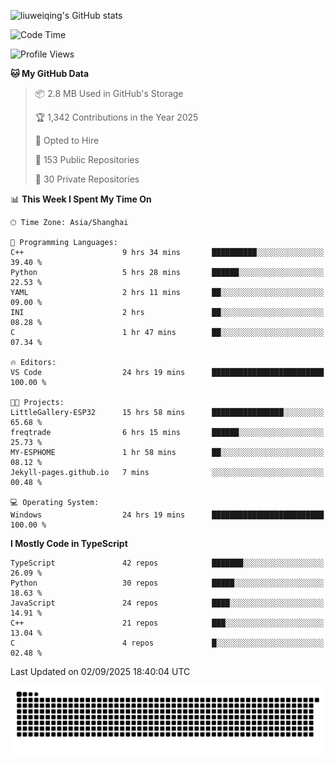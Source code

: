 ![liuweiqing's GitHub stats](https://github-readme-stats.vercel.app/api?username=14790897&show_icons=true&locale=cn&include_all_commits=true&count_private=true)

<!--START_SECTION:waka-->
![Code Time](http://img.shields.io/badge/Code%20Time-2%2C452%20hrs%2011%20mins-blue)

![Profile Views](http://img.shields.io/badge/Profile%20Views-10-blue)

**🐱 My GitHub Data** 

> 📦 2.8 MB Used in GitHub's Storage 
 > 
> 🏆 1,342 Contributions in the Year 2025
 > 
> 💼 Opted to Hire
 > 
> 📜 153 Public Repositories 
 > 
> 🔑 30 Private Repositories 
 > 
📊 **This Week I Spent My Time On** 

```text
🕑︎ Time Zone: Asia/Shanghai

💬 Programming Languages: 
C++                      9 hrs 34 mins       ██████████░░░░░░░░░░░░░░░   39.40 % 
Python                   5 hrs 28 mins       ██████░░░░░░░░░░░░░░░░░░░   22.53 % 
YAML                     2 hrs 11 mins       ██░░░░░░░░░░░░░░░░░░░░░░░   09.00 % 
INI                      2 hrs               ██░░░░░░░░░░░░░░░░░░░░░░░   08.28 % 
C                        1 hr 47 mins        ██░░░░░░░░░░░░░░░░░░░░░░░   07.34 % 

🔥 Editors: 
VS Code                  24 hrs 19 mins      █████████████████████████   100.00 % 

🐱‍💻 Projects: 
LittleGallery-ESP32      15 hrs 58 mins      ████████████████░░░░░░░░░   65.68 % 
freqtrade                6 hrs 15 mins       ██████░░░░░░░░░░░░░░░░░░░   25.73 % 
MY-ESPHOME               1 hr 58 mins        ██░░░░░░░░░░░░░░░░░░░░░░░   08.12 % 
Jekyll-pages.github.io   7 mins              ░░░░░░░░░░░░░░░░░░░░░░░░░   00.48 % 

💻 Operating System: 
Windows                  24 hrs 19 mins      █████████████████████████   100.00 % 
```

**I Mostly Code in TypeScript** 

```text
TypeScript               42 repos            ███████░░░░░░░░░░░░░░░░░░   26.09 % 
Python                   30 repos            █████░░░░░░░░░░░░░░░░░░░░   18.63 % 
JavaScript               24 repos            ████░░░░░░░░░░░░░░░░░░░░░   14.91 % 
C++                      21 repos            ███░░░░░░░░░░░░░░░░░░░░░░   13.04 % 
C                        4 repos             █░░░░░░░░░░░░░░░░░░░░░░░░   02.48 % 
```




 Last Updated on 02/09/2025 18:40:04 UTC
<!--END_SECTION:waka-->

<picture>
  <source media="(prefers-color-scheme: dark)" srcset="https://raw.githubusercontent.com/14790897/14790897/output/github-contribution-grid-snake-dark.svg" />
  <source media="(prefers-color-scheme: light)" srcset="https://raw.githubusercontent.com/14790897/14790897/output/github-contribution-grid-snake.svg" />
  <img alt="github-snake" src="https://raw.githubusercontent.com/14790897/14790897/output/github-contribution-grid-snake.svg" />
</picture>
